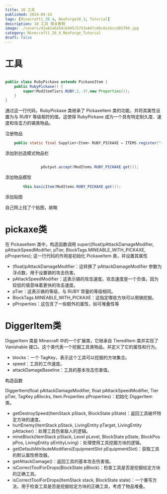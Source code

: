 ```yaml
---
title: 10 工具
published: 2024-04-14
tags: [Minecraft1_20_4, NeoForge20_3, Tutorial]
description: 10 工具 相关教程
image: ./covers/d1a82a6a5dcb945c5753e847c86c6e1bccd85f80.jpg
category: Minecraft1_20_4_NeoForge_Tutorial
draft: false
---
```

# 工具


```java

public class RubyPickaxe extends PickaxeItem {
    public RubyPickaxe() {
        super(ModItemTiers.RUBY,2,-3f,new Properties());
    }
}

```

通过这一行代码，RubyPickaxe 类继承了 PickaxeItem 类的功能，并将其属性设置为与 RUBY 等级相符的值。这使得 RubyPickaxe 成为一个具有特定耐久度、速度和攻击力的镐类物品。


注册物品

```java
    public static final Supplier<Item> RUBY_PICKAXE = ITEMS.register("ruby_pickaxe", RubyPickaxe::new);

```

添加到创造模式物品栏

```java

                pOutput.accept(ModItems.RUBY_PICKAXE.get());
```

添加物品模型

```java
        this.basicItem(ModItems.RUBY_PICKAXE.get());
```

添加贴图

自己网上找了个贴图，故略

# pickaxe类

在 PickaxeItem 类中，构造函数调用 super((float)pAttackDamageModifier, pAttackSpeedModifier, pTier, BlockTags.MINEABLE_WITH_PICKAXE, pProperties); 这一行代码的作用是初始化 PickaxeItem 类，并设置其属性

- (float)pAttackDamageModifier：这转换了 pAttackDamageModifier 参数为浮点数，用于设置镐的攻击伤害。
- pAttackSpeedModifier：这表示镐的攻击速度。攻击速度是一个负值，因为较低的值意味着更快的攻击速度。
- pTier：这表示镐的等级，与 RUBY 常量的等级相同。
- BlockTags.MINEABLE_WITH_PICKAXE：这指定哪些方块可以用镐挖掘。
- pProperties：这包含了一些额外的属性，如可堆叠性等

# DiggerItem类

DiggerItem 类是 Minecraft 中的一个扩展类，它继承自 TieredItem 类并实现了 Vanishable 接口。这个类代表一个挖掘工具类物品，并定义了它的属性和行为。

- blocks：一个 TagKey<Block>，表示这个工具可以挖掘的方块集合。
- speed：工具的工作速度。
- attackDamageBaseline：工具的基本攻击伤害值。

构造函数

DiggerItem(float pAttackDamageModifier, float pAttackSpeedModifier, Tier pTier, TagKey<Block> pBlocks, Item.Properties pProperties)：初始化 DiggerItem 类。

- getDestroySpeed(ItemStack pStack, BlockState pState)：返回工具破坏特定方块的速度。
- hurtEnemy(ItemStack pStack, LivingEntity pTarget, LivingEntity pAttacker)：处理工具伤害敌人的逻辑。
- mineBlock(ItemStack pStack, Level pLevel, BlockState pState, BlockPos pPos, LivingEntity pEntityLiving)：处理使用工具挖掘方块的逻辑。
- getDefaultAttributeModifiers(EquipmentSlot pEquipmentSlot)：获取工具的默认属性修改器。
- getAttackDamage()：返回工具的基本攻击伤害值。
- isCorrectToolForDrops(BlockState pBlock)：检查工具是否是挖掘给定方块的正确工具。
- isCorrectToolForDrops(ItemStack stack, BlockState state)：一个重写方法，用于检查工具是否是挖掘给定方块的正确工具，考虑了物品堆叠。
